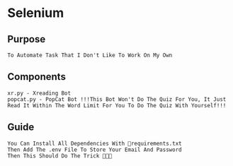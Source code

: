 # Selenium
## Purpose  
    To Automate Task That I Don't Like To Work On My Own
## Components
    xr.py - Xreading Bot
    popcat.py - PopCat Bot !!!This Bot Won't Do The Quiz For You, It Just Read It Within The Word Limit For You To Do The Quiz With Yourself!!!
    
## Guide
    You Can Install All Dependencies With 📄requirements.txt
    Then Add The .env File To Store Your Email And Password  
    Then This Should Do The Trick 🎩🎩🎩
    
